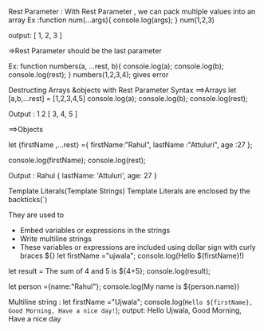 Rest Parameter :
With Rest Parameter , we can pack multiple values into an array 
Ex :function num(...args){
    console.log(args);
}
num(1,2,3)

output: [ 1, 2, 3 ]

=>Rest Parameter should be the last parameter 

Ex: function numbers(a, ...rest, b){
    console.log(a);
    console.log(b);
    console.log(rest);
}
numbers(1,2,3,4); 
gives error



Destructing Arrays &objects with Rest Parameter Syntax 
==>Arrays 
let [a,b,...rest] = [1,2,3,4,5]
console.log(a);
console.log(b);
console.log(rest);

Output : 1
2
[ 3, 4, 5 ] 

==>Objects

let {firstName ,...rest} ={
    firstName:"Rahul",
    lastName :"Attuluri",
    age :27
};

console.log(firstName);
console.log(rest);

Output : Rahul
{ lastName: 'Attuluri', age: 27 }





Template Literals(Template Strings)
Template Literals are enclosed by the backticks(`)

They are used to 
- Embed variables or expressions in the strings
- Write multiline strings
- These variables or expressions are included using dollar sign with curly braces ${}
let firstName ="ujwala";
console.log(Hello ${firstName}!)

let result = The sum of 4 and 5 is ${4+5};
console.log(result);

let person ={name:"Rahul"};
console.log(My name is ${person.name}) 



Multiline string :
let firstName ="Ujwala";
console.log(`Hello ${firstName},
Good Morning,
Have a nice day!`); 
output: Hello Ujwala,
Good Morning,
Have a nice day